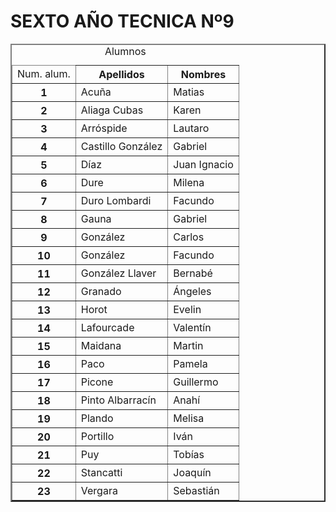 <!DOCTYPE html>
<html>
<body>
    <h1>
        SEXTO AÑO TECNICA Nº9
    </h1>
    <table border="2">
        <caption align="center">Alumnos</caption>
        <thead>
            <tr>
                <td>Num. alum.</td>
                <th>Apellidos</th>
                <th>Nombres</th>
        </thead>
        <tbody>
            </tr>
            <tr>
                <th>1</th>
                <td>Acuña</td>
                <td>Matias</td>
            </tr>
            <tr>
                <th>2</th>
                <td>Aliaga Cubas</td>
                <td>Karen</td>
            </tr>
            <tr>
                <th>3</th>
                <td>Arróspide</td>
                <td>Lautaro</td>
            </tr>
            <tr>
                <th>4</th>
                <td>Castillo González</td>
                <td>Gabriel</td>
            </tr>
            <tr>
                <th>5</th>
                <td>Díaz</td>
                <td>Juan Ignacio</td>
            </tr>
            <tr>
                <th>6</th>
                <td>Dure</td>
                <td>Milena</td>
            </tr>
            <tr>
                <th>7</th>
                <td>Duro Lombardi</td>
                <td>Facundo</td>
            </tr>
            <tr>
                <th>8</th>
                <td>Gauna</td>
                <td>Gabriel</td>
            </tr>
            <tr>
                <th>9</th>
                <td>González</td>
                <td>Carlos</td>
            </tr>
            <tr>
                <th>10</th>
                <td>González</td>
                <td>Facundo</td>
            </tr>
            <tr>
                <th>11</th>
                <td>González Llaver</td>
                <td>Bernabé</td>
            </tr>
            <tr>
                <th>12</th>
                <td>Granado</td>
                <td>Ángeles</td>
            </tr>
            <tr>
                <th>13</th>
                <td>Horot</td>
                <td>Evelin</td>
            </tr>
            <tr>
                <th>14</th>
                <td>Lafourcade</td>
                <td>Valentín</td>
            </tr>
            <tr>
                <th>15</th>
                <td>Maidana</td>
                <td>Martin</td>
            </tr>
            <tr>
                <th>16</th>
                <td>Paco</td>
                <td>Pamela</td>
            </tr>
            <tr>
                <th>17</th>
                <td>Picone</td>
                <td>Guillermo</td>
            </tr>
            <tr>
                <th>18</th>
                <td>Pinto Albarracín</td>
                <td>Anahí</td>
            </tr>
            <tr>
                <th>19</th>
                <td>Plando</td>
                <td>Melisa</td>
            </tr>
            <tr>
                <th>20</th>
                <td>Portillo</td>
                <td>Iván</td>
            </tr>
            <tr>
                <th>21</th>
                <td>Puy</td>
                <td>Tobías</td>
            </tr>
            <tr>
                <th>22</th>
                <td>Stancatti</td>
                <td>Joaquín</td>
            </tr>
            <tr>
                <th>23</th>
                <td>Vergara</td>
                <td>Sebastián</td>
            </tr>
        </tbody>
</body>
</html>
